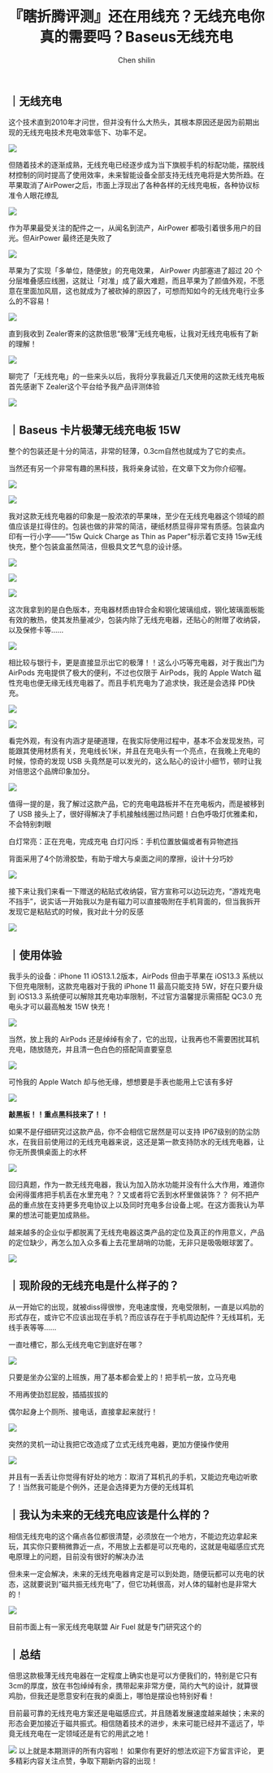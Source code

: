 ﻿---
layout: '../../layouts/MarkdownPost.astro'
title: '『瞎折腾评测』还在用线充？无线充电你真的需要吗？Baseus无线充电'
pubDate: 2019-12-21
description: '倍思这款极薄无线充电器在一定程度上确实也是可以方便我们的，特别是它只有 3cm的厚度，哪怕是摆设也特别好看！'
author: 'Chen shilin'
cover:
    url: 'https://p.ipic.vip/kyv37t.jpg'
    square: 'https://p.ipic.vip/kyv37t.jpg'
    alt: 'cover'
tags: ["无线充电器", "测评", "充电器","原创"]
theme: 'light'
featured: false
---


## ｜无线充电

这个技术直到2010年才问世，但并没有什么大热头，其根本原因还是因为前期出现的无线充电技术充电效率低下、功率不足。

![](https://zealerimg-10019683.cos.ap-shanghai.myqcloud.com/long_pic/2019/12/20/1576819016298.png)

但随着技术的逐渐成熟，无线充电已经逐步成为当下旗舰手机的标配功能，摆脱线材控制的同时提高了使用效率，未来智能设备全部支持无线充电将是大势所趋。在苹果取消了AirPower之后，市面上浮现出了各种各样的无线充电板，各种协议标准令人眼花缭乱

![](https://zealerimg-10019683.cos.ap-shanghai.myqcloud.com/long_pic/2019/12/20/1576819012681.png)

作为苹果最受关注的配件之一，从闻名到流产，AirPower 都吸引着很多用户的目光。但AirPower 最终还是失败了

![](https://zealerimg-10019683.cos.ap-shanghai.myqcloud.com/long_pic/2019/12/20/1576819014442.png)

苹果为了实现「多单位，随便放」的充电效果， AirPower 内部塞进了超过 20 个分层堆叠感应线圈，这就让「对准」成了最大难题，而且苹果为了颜值外观，不愿意在里面加风扇，这也就成为了被砍掉的原因了，可想而知如今的无线充电行业多么的不容易！

![](https://zealerimg-10019683.cos.ap-shanghai.myqcloud.com/long_pic/2019/12/20/1576819012698.png)

直到我收到 Zealer寄来的这款倍思“极薄”无线充电板，让我对无线充电板有了新的理解！

![](https://zealerimg-10019683.cos.ap-shanghai.myqcloud.com/long_pic/2019/12/20/1576819016331.png)

聊完了「无线充电」的一些来头以后，我将分享我最近几天使用的这款无线充电板首先感谢下 Zealer这个平台给予我产品评测体验

![](https://zealerimg-10019683.cos.ap-shanghai.myqcloud.com/long_pic/2019/12/20/1576819010484.png)

## ｜Baseus 卡片极薄无线充电板 15W

整个的包装还是十分的简洁，非常的轻薄，0.3cm自然也就成为了它的卖点。

当然还有另一个非常有趣的黑科技，我将亲身试验，在文章下文为你介绍喔。

![](https://zealerimg-10019683.cos.ap-shanghai.myqcloud.com/long_pic/2019/12/20/1576819013751.png)

![](https://zealerimg-10019683.cos.ap-shanghai.myqcloud.com/long_pic/2019/12/20/1576819013943.png)

我对这款无线充电器的印象是一股浓浓的苹果味，至少在无线充电器这个领域的颜值应该是扛得住的。包装也做的非常的简洁，硬纸材质显得非常有质感。包装盒内印有一行小字——“15w Quick Charge as Thin as Paper”标示着它支持 15w无线快充，整个包装盒虽然简洁，但极具文艺气息的设计感。

![](https://zealerimg-10019683.cos.ap-shanghai.myqcloud.com/long_pic/2019/12/20/1576819009424.png)

![](https://zealerimg-10019683.cos.ap-shanghai.myqcloud.com/long_pic/2019/12/20/1576819015390.png)

![](https://zealerimg-10019683.cos.ap-shanghai.myqcloud.com/long_pic/2019/12/20/1576819010654.png)

这次我拿到的是白色版本，充电器材质由锌合金和钢化玻璃组成，钢化玻璃面板能有效的散热，使其发热量减少，包装内除了无线充电器，还贴心的附赠了收纳袋，以及保修卡等……

![](https://zealerimg-10019683.cos.ap-shanghai.myqcloud.com/long_pic/2019/12/20/1576819012589.png)

相比较与银行卡，更是直接显示出它的极薄！！这么小巧等充电器，对于我出门为 AirPods 充电提供了极大的便利，不过也仅限于 AirPods，我的 Apple Watch 磁性充电也便无缘无线充电器了。而且手机充电为了追求快，我还是会选择 PD快充。

![](https://zealerimg-10019683.cos.ap-shanghai.myqcloud.com/long_pic/2019/12/20/1576819011019.png)

![](https://zealerimg-10019683.cos.ap-shanghai.myqcloud.com/long_pic/2019/12/20/1576819009761.png)

看完外观，有没有内涵才是硬道理，在我实际使用过程中，基本不会发现发热，可能跟其使用材质有关，充电线长1米，并且在充电头有一个亮点，在我晚上充电的时候，惊奇的发现 USB 头竟然是可以发光的，这么贴心的设计小细节，顿时让我对倍思这个品牌印象加分。

![](https://zealerimg-10019683.cos.ap-shanghai.myqcloud.com/long_pic/2019/12/20/1576819016447.png)

值得一提的是，我了解过这款产品，它的充电电路板并不在充电板内，而是被移到了 USB 接头上了，很好得解决了手机接触线圈过热问题！白色呼吸灯优雅柔和，不会特别刺眼

白灯常亮：正在充电，完成充电 白灯闪烁：手机位置放偏或者有异物遮挡

背面采用了4个防滑胶垫，有助于增大与桌面之间的摩擦，设计十分巧妙

![](https://zealerimg-10019683.cos.ap-shanghai.myqcloud.com/long_pic/2019/12/20/1576819016549.png)

接下来让我们来看一下赠送的粘贴式收纳袋，官方宣称可以边玩边充，“游戏充电不挡手”，说实话一开始我以为是有磁力可以直接吸附在手机背面的，但当我拆开发现它是粘贴式的时候，我对此十分的反感

![](https://zealerimg-10019683.cos.ap-shanghai.myqcloud.com/long_pic/2019/12/20/1576819012155.png)

## ｜使用体验

我手头的设备：iPhone 11 iOS13.1.2版本，AirPods 但由于苹果在 iOS13.3 系统以下但充电限制，这款充电器对于我的 iPhone 11 最高只能支持 5W，好在只要升级到 iOS13.3 系统便可以解除其充电功率限制，不过官方温馨提示需搭配 QC3.0 充电头才可以最高触发 15W 快充！

![](https://zealerimg-10019683.cos.ap-shanghai.myqcloud.com/long_pic/2019/12/20/1576819010692.png)

当然，放上我的 AirPods 还是绰绰有余了，它的出现，让我再也不需要困扰耳机充电，随放随充，并且清一色白色的搭配简直要窒息

![](https://zealerimg-10019683.cos.ap-shanghai.myqcloud.com/long_pic/2019/12/20/1576819017387.png)

可怜我的 Apple Watch 却与他无缘，想想要是手表也能用上它该有多好

![](https://zealerimg-10019683.cos.ap-shanghai.myqcloud.com/long_pic/2019/12/20/1576819016282.png)

**敲黑板！！重点黑科技来了！！**

如果不是仔细研究过这款产品，你不会相信它居然是可以支持 IP67级别的防尘防水，在我目前使用过的无线充电器来说，这还是第一款支持防水的无线充电器，让你无所畏惧桌面上的水杯

![](https://zealerimg-10019683.cos.ap-shanghai.myqcloud.com/long_pic/2019/12/20/1576819011993.png)

回归真题，作为一款无线充电器，我认为加入防水功能并没有什么大作用，难道你会闲得蛋疼把手机丢在水里充电？？又或者将它丢到水杯里做装饰？？ 何不把产品的重点放在支持更多充电协议上以及同时充电多台设备上呢。在这方面我认为苹果的想法可能更加成熟些。

越来越多的企业似乎都脱离了无线充电器这类产品的定位及真正的作用意义，产品的定位缺少，再怎么加入众多看上去花里胡哨的功能，无非只是吸吸眼球罢了。

![](https://zealerimg-10019683.cos.ap-shanghai.myqcloud.com/long_pic/2019/12/20/1576819013413.png)

## ｜现阶段的无线充电是什么样子的？

从一开始它的出现，就被diss得很惨，充电速度慢，充电受限制，一直是以鸡肋的形式存在，或许它不应该出现在手机？而应该存在于手机周边配件？无线耳机，无线手表等等……

一直吐槽它，那么无线充电它到底好在哪？

![](https://zealerimg-10019683.cos.ap-shanghai.myqcloud.com/long_pic/2019/12/20/1576819014791.png)

只要是坐办公室的上班族，用了基本都会爱上的！把手机一放，立马充电

不用再使劲怼屁股，插插拔拔的

偶尔起身上个厕所、接电话，直接拿起来就行！

![](https://zealerimg-10019683.cos.ap-shanghai.myqcloud.com/long_pic/2019/12/20/1576819014891.png)

突然的灵机一动让我把它改造成了立式无线充电器，更加方便操作使用

![](https://zealerimg-10019683.cos.ap-shanghai.myqcloud.com/long_pic/2019/12/20/1576819016873.png)

并且有一丢丢让你觉得有好处的地方：取消了耳机孔的手机，又能边充电边听歌了！当然我可能是个例外，还是会选择更为方便的无线耳机

## ｜我认为未来的无线充电应该是什么样的？

相信无线充电的这个痛点各位都很清楚，必须放在一个地方，不能边充边拿起来玩，其实你只要稍微靠近一点，不用放上去都是可以充电的，这就是电磁感应式充电原理上的问题，目前没有很好的解决办法

但未来一定会解决，未来的无线充电器肯定是可以到处跑，随便玩都可以充电的状态，这就要说到“磁共振无线充电”了，但它功耗很高，对人体的辐射也是非常大的！

![](https://zealerimg-10019683.cos.ap-shanghai.myqcloud.com/long_pic/2019/12/20/1576819006646.png)

目前市面上有一家无线充电联盟 Air Fuel 就是专门研究这个的

## ｜总结

倍思这款极薄无线充电器在一定程度上确实也是可以方便我们的，特别是它只有 3cm的厚度，放在书包绰绰有余，携带起来非常方便，简约大气的设计，就算很鸡肋，但我还是愿意安利在我的桌面上，哪怕是摆设也特别好看！

目前最可靠的无线充电方案还是电磁感应式，并且随着发展速度越来越快；未来的形态会更加接近于磁共振式。相信随着技术的进步，未来可能已经并不遥远了，毕竟无线充电在一定领域还是有它的用武之地！

![](https://zealerimg-10019683.cos.ap-shanghai.myqcloud.com/long_pic/2019/12/20/1576819300800.png)
以上就是本期测评的所有内容啦！
如果你有更好的想法欢迎下方留言评论，
更多精彩内容关注点赞，争取下期新内容的出现！
